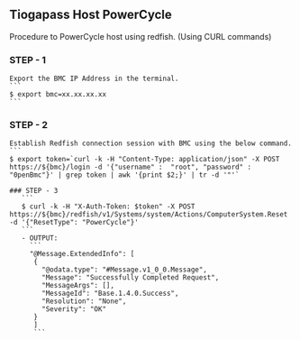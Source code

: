 ## Tiogapass Host PowerCycle
Procedure to PowerCycle host using redfish.
(Using CURL commands)

### STEP - 1
    Export the BMC IP Address in the terminal.
    ```
    $ export bmc=xx.xx.xx.xx
    ```
### STEP - 2
    Establish Redfish connection session with BMC using the below command.
    ```
    $ export token=`curl -k -H "Content-Type: application/json" -X POST https://${bmc}/login -d '{"username" :  "root", "password" :  "0penBmc"}' | grep token | awk '{print $2;}' | tr -d '"'`
 ```
### STEP - 3
    ```
    $ curl -k -H "X-Auth-Token: $token" -X POST https://${bmc}/redfish/v1/Systems/system/Actions/ComputerSystem.Reset -d '{"ResetType": "PowerCycle"}'
    ```
    - OUTPUT:
      ```
      "@Message.ExtendedInfo": [
       {
         "@odata.type": "#Message.v1_0_0.Message",
         "Message": "Successfully Completed Request",
         "MessageArgs": [],
         "MessageId": "Base.1.4.0.Success",
         "Resolution": "None",
         "Severity": "OK"
       }
       ]
       ```

